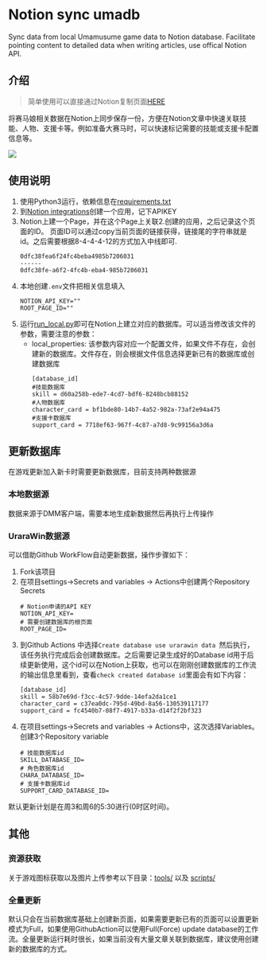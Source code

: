 # Notion sync umadb
Sync data from local Umamusume game data to Notion database. Facilitate pointing content to detailed data when writing articles, use offical Notion API.

## 介绍
> 简单使用可以直接通过Notion复制页面[HERE](https://alphaboom.notion.site/Database-c0477472d548448183fe33a621f78257)

将赛马娘相关数据在Notion上同步保存一份，方便在Notion文章中快速关联技能、人物、支援卡等。例如准备大赛马时，可以快速标记需要的技能或支援卡配置信息等。

![](https://res.cloudinary.com/djdwogbsk/image/upload/v1680314691/image_3_orjdto.png)

## 使用说明

1. 使用Python3运行，依赖信息在[requirements.txt](requirements.txt)
2. 到[Notion integrations](https://www.notion.so/my-integrations)创建一个应用，记下APIKEY
3. Notion上建一个Page，并在这个Page上关联2.创建的应用，之后记录这个页面的ID。
    页面ID可以通过copy当前页面的链接获得，链接尾的字符串就是id。之后需要根据8-4-4-4-12的方式加入中线即可.
    ```Plain text
    0dfc38fea6f24fc4beba4985b7206031
    ------
    0dfc38fe-a6f2-4fc4b-eba4-985b7206031
    ```
4. 本地创建`.env`文件把相关信息填入
    ```Plain text
    NOTION_API_KEY=""
    ROOT_PAGE_ID=""
    ```
5. 运行[run_local.py](run_local.py)即可在Notion上建立对应的数据库。可以适当修改该文件的参数，需要注意的参数：
    * local_properties: 该参数内容对应一个配置文件，如果文件不存在，会创建新的数据库。文件存在，则会根据文件信息选择更新已有的数据库或创建数据库
        ```properties
        [database_id]
        #技能数据库
        skill = d60a258b-ede7-4cd7-bdf6-8248bcb88152
        #人物数据库
        character_card = bf1bde80-14b7-4a52-982a-73af2e94a475
        #支援卡数据库
        support_card = 7718ef63-967f-4c87-a7d8-9c99156a3d6a
        ```
## 更新数据库

在游戏更新加入新卡时需要更新数据库，目前支持两种数据源

### 本地数据源

数据来源于DMM客户端，需要本地生成新数据然后再执行上传操作

### UraraWin数据源

可以借助Github WorkFlow自动更新数据，操作步骤如下：
1. Fork该项目
2. 在项目settings->Secrets and variables -> Actions中创建两个Repository Secrets
    ```properties
    # Notion申请的API KEY
    NOTION_API_KEY= 
    # 需要创建数据库的根页面
    ROOT_PAGE_ID=
    ```
3. 到Github Actions 中选择`Create database use urarawin data `然后执行，该任务执行完成后会创建数据库。之后需要记录生成好的Database id用于后续更新使用，这个id可以在Notion上获取，也可以在刚刚创建数据库的工作流的输出信息里看到，查看`check created database id`里面会有如下内容：
    ```properties
    [database_id]
    skill = 58b7e69d-f3cc-4c57-9dde-14efa2da1ce1
    character_card = c37ea0dc-795d-49bd-8a56-130539117177
    support_card = fc4540b7-08f7-4917-b33a-d14f2f2bf323
    ```
4. 在项目settings->Secrets and variables -> Actions中，这次选择Variables。创建3个Repository variable
    ```properties
    # 技能数据库id
    SKILL_DATABASE_ID=
    # 角色数据库id
    CHARA_DATABASE_ID=
    # 支援卡数据库id
    SUPPORT_CARD_DATABASE_ID=
    ```
默认更新计划是在周3和周6的5:30进行(0时区时间)。

## 其他

### 资源获取

关于游戏图标获取以及图片上传参考以下目录：[tools/](tools/) 以及 [scripts/](scripts/)

### 全量更新

默认只会在当前数据库基础上创建新页面，如果需要更新已有的页面可以设置更新模式为Full，如果使用GithubAction可以使用Full(Force) update database的工作流。全量更新运行耗时很长，如果当前没有大量文章关联到数据库，建议使用创建新的数据库的方式。
